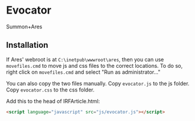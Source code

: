 # Evocator

Summon+Ares

## Installation

If Ares' webroot is at `C:\inetpub\wwwroot\ares`, then you can use `movefiles.cmd` to move js and css files to the correct locations. 
To do so, right click on `movefiles.cmd` and select "Run as administrator..." 

You can also copy the two files manually. Copy `evocator.js` to the js folder. Copy `evocator.css` to the css folder.

Add this to the head of IRFArticle.html:
```html
<script language="javascript" src="js/evocator.js"></script>
```